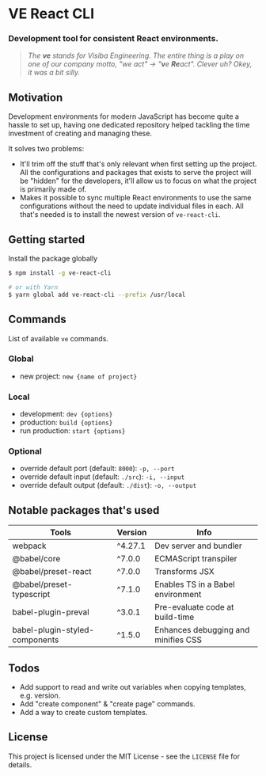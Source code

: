 # VE React CLI

### Development tool for consistent React environments.

>_The **ve** stands for Visiba Engineering. The entire thing is a play on one of our company motto, "we act" -> "**v**e **Re**act". Clever uh? Okey, it was a bit silly._

## Motivation
Development environments for modern JavaScript has become quite a hassle to set up, having one dedicated repository helped tackling the time investment of creating and managing these.

It solves two problems:
* It'll trim off the stuff that's only relevant when first setting up the project. All the configurations and packages that exists to serve the project will be "hidden" for the developers, it'll allow us to focus on what the project is primarily made of.
* Makes it possible to sync multiple React environments to use the same configurations without the need to update individual files in each. All that's needed is to install the newest version of `ve-react-cli`.

## Getting started
Install the package globally
```bash
$ npm install -g ve-react-cli

# or with Yarn
$ yarn global add ve-react-cli --prefix /usr/local
```

## Commands
List of available `ve` commands.

### Global
* new project: `new {name of project}`

### Local
* development: `dev {options}`
* production: `build {options}`
* run production: `start {options}`

### Optional
* override default port (default: `8000`): `-p, --port`
* override default input (default: `./src`): `-i, --input`
* override default output (default: `./dist`): `-o, --output`

## Notable packages that's used
| Tools                          | Version | Info                                          |
|--------------------------------|---------|-----------------------------------------------|
| webpack                        | ^4.27.1 | Dev server and bundler                        |
| @babel/core                    | ^7.0.0  | ECMAScript transpiler                         |
| @babel/preset-react            | ^7.0.0  | Transforms JSX                                |
| @babel/preset-typescript       | ^7.1.0  | Enables TS in a Babel environment             |
| babel-plugin-preval            | ^3.0.1  | Pre-evaluate code at build-time               |
| babel-plugin-styled-components | ^1.5.0  | Enhances debugging and minifies CSS           |

## Todos
* Add support to read and write out variables when copying templates, e.g. version.
* Add "create component" & "create page" commands.
* Add a way to create custom templates.

## License
This project is licensed under the MIT License - see the `LICENSE` file for details.